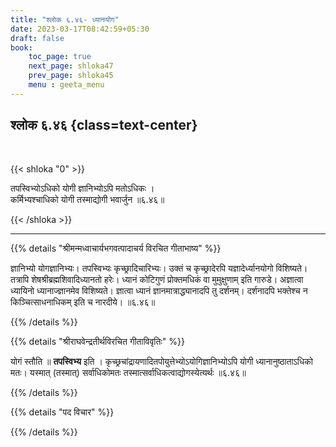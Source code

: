 ```yaml
---
title: "श्लोक ६.४६- ध्यानयोग"
date: 2023-03-17T08:42:59+05:30
draft: false
book:
    toc_page: true
    next_page: shloka47
    prev_page: shloka45
    menu : geeta_menu
---
```




## श्लोक ६.४६ {class=text-center}

<br/>

{{< shloka  "0"  >}}

तपस्विभ्योऽधिको योगी ज्ञानिभ्योऽपि मतोऽधिकः ।  
कर्मिभ्यश्चाधिको योगी तस्माद्योगी भवार्जुन ॥६.४६॥

{{< /shloka >}}

---


{{% details "श्रीमन्मध्वाचार्यभगवत्पादाचर्य विरचित  गीताभाष्य" %}}

ज्ञानिभ्यो योगज्ञानिभ्यः। तपस्विभ्यः कृच्छ्रादिचारिभ्यः। 
उक्तं च कृच्छ्रादेरपि यज्ञादेर्ध्यानयोगो विशिष्यते। 
तत्रापि शेषश्रीब्रह्मशिवादिध्यानतो हरेः। 
ध्यानं कोटिगुणं प्रोक्तमधिकं वा मुमुक्षुणाम् इति गारुडे।
अज्ञात्वा ध्यायिनो ध्यानाज्ज्ञानमेव विशिष्यते। 
ज्ञात्वा ध्यानं ज्ञानमात्राद्ध्यानादपि तु दर्शनम्। 
दर्शनादपि भक्तेश्च न किञ्चित्साधनाधिकम् इति च नारदीये। ॥६.४६॥

{{% /details %}}



{{% details "श्रीराघवेन्द्रतीर्थविरचित गीताविवृतिः" %}}

योगं स्तौति ॥ **तपस्विभ्य** इति । 
कृच्छ्रचांद्रायणादितपोयुत्तेभ्योऽयोगिज्ञानिभ्योऽपि योगी ध्यानानुष्ठाताऽधिको मतः।
यस्मात्‌ (तस्मात्‌) सर्वाधिकोमतः तस्मात्सर्वाधिकत्वाद्योगस्येत्यर्थः ॥६.४६॥

{{% /details %}}



{{% details "पद विचार" %}}


{{% /details %}}
